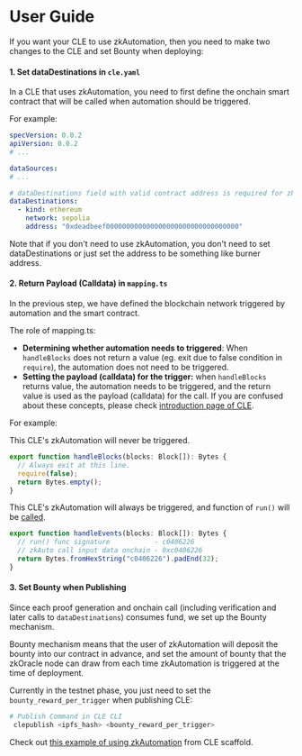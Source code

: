 # User Guide

If you want your CLE to use zkAutomation, then you need to make two changes to the CLE and set Bounty when deploying:

#### 1. Set dataDestinations in `cle.yaml`

In a CLE that uses zkAutomation, you need to first define the onchain smart contract that will be called when automation should be triggered.

For example:

```yaml
specVersion: 0.0.2
apiVersion: 0.0.2
# ...

dataSources:
# ...

# dataDestinations field with valid contract address is required for zkAutomation.
dataDestinations:
  - kind: ethereum
    network: sepolia
    address: "0xdeadbeef000000000000000000000000000000000"
```

Note that if you don't need to use zkAutomation, you don't need to set dataDestinations or just set the address to be something like burner address.

#### 2. Return Payload (Calldata) in `mapping.ts`

In the previous step, we have defined the blockchain network triggered by automation and the smart contract.

The role of mapping.ts:

* **Determining whether automation needs to triggered**: When `handleBlocks` does not return a value (eg. exit due to false condition in `require`), the automation does not need to be triggered.
* **Setting the payload (calldata) for the trigger:** when `handleBlocks` returns value, the automation needs to be triggered, and the return value is used as the payload (calldata) for the call. If you are confused about these concepts, please check [introduction page of CLE](../../../cle/zk-oracle/).

For example:

This CLE's zkAutomation will never be triggered.

```typescript
export function handleBlocks(blocks: Block[]): Bytes {
  // Always exit at this line.
  require(false);
  return Bytes.empty();
}
```

This CLE's zkAutomation will always be triggered, and function of `run()` will be [called](https://sepolia.etherscan.io/tx/0x4f0c30fa489989d679acefa9fdaf7022d4a12c35eab9494a3b4eceb44006d8af).

```typescript
export function handleEvents(blocks: Block[]): Bytes {
  // run() func signature           - c0406226
  // zkAuto call input data onchain - 0xc0406226
  return Bytes.fromHexString("c0406226").padEnd(32);
}
```

#### 3. Set Bounty when Publishing

Since each proof generation and onchain call (including verification and later calls to `dataDestinations`) consumes fund, we set up the Bounty mechanism.

Bounty mechanism means that the user of zkAutomation will deposit the bounty into our contract in advance, and set the amount of bounty that the zkOracle node can draw from each time zkAutomation is triggered at the time of deployment.

Currently in the testnet phase, you just need to set the `bounty_reward_per_trigger` when publishing CLE:

```bash
# Publish Command in CLE CLI
 clepublish <ipfs_hash> <bounty_reward_per_trigger>
```

Check out [this example of using zkAutomation](https://github.com/hyperoracle/zkgraph-cli/tree/25828df155181b52a306c4bf8fff17b9b7e5fbfe/packages/create-zkgraph/templates/template-uniswapprice) from CLE scaffold.
